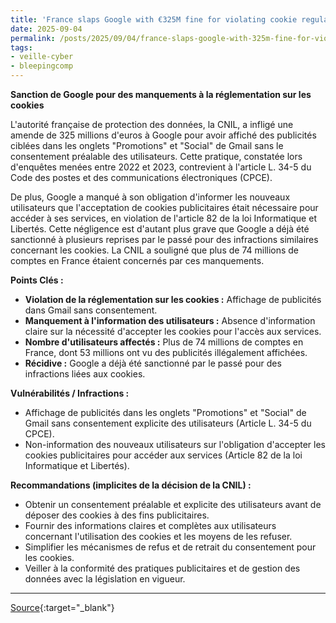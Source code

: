 ```yaml
---
title: 'France slaps Google with €325M fine for violating cookie regulations'
date: 2025-09-04
permalink: /posts/2025/09/04/france-slaps-google-with-325m-fine-for-violating-cookie-regulations/
tags:
- veille-cyber
- bleepingcomp
---
```

**Sanction de Google pour des manquements à la réglementation sur les cookies**

L'autorité française de protection des données, la CNIL, a infligé une amende de 325 millions d'euros à Google pour avoir affiché des publicités ciblées dans les onglets "Promotions" et "Social" de Gmail sans le consentement préalable des utilisateurs. Cette pratique, constatée lors d'enquêtes menées entre 2022 et 2023, contrevient à l'article L. 34-5 du Code des postes et des communications électroniques (CPCE).

De plus, Google a manqué à son obligation d'informer les nouveaux utilisateurs que l'acceptation de cookies publicitaires était nécessaire pour accéder à ses services, en violation de l'article 82 de la loi Informatique et Libertés. Cette négligence est d'autant plus grave que Google a déjà été sanctionné à plusieurs reprises par le passé pour des infractions similaires concernant les cookies. La CNIL a souligné que plus de 74 millions de comptes en France étaient concernés par ces manquements.

**Points Clés :**

*   **Violation de la réglementation sur les cookies :** Affichage de publicités dans Gmail sans consentement.
*   **Manquement à l'information des utilisateurs :** Absence d'information claire sur la nécessité d'accepter les cookies pour l'accès aux services.
*   **Nombre d'utilisateurs affectés :** Plus de 74 millions de comptes en France, dont 53 millions ont vu des publicités illégalement affichées.
*   **Récidive :** Google a déjà été sanctionné par le passé pour des infractions liées aux cookies.

**Vulnérabilités / Infractions :**

*   Affichage de publicités dans les onglets "Promotions" et "Social" de Gmail sans consentement explicite des utilisateurs (Article L. 34-5 du CPCE).
*   Non-information des nouveaux utilisateurs sur l'obligation d'accepter les cookies publicitaires pour accéder aux services (Article 82 de la loi Informatique et Libertés).

**Recommandations (implicites de la décision de la CNIL) :**

*   Obtenir un consentement préalable et explicite des utilisateurs avant de déposer des cookies à des fins publicitaires.
*   Fournir des informations claires et complètes aux utilisateurs concernant l'utilisation des cookies et les moyens de les refuser.
*   Simplifier les mécanismes de refus et de retrait du consentement pour les cookies.
*   Veiller à la conformité des pratiques publicitaires et de gestion des données avec la législation en vigueur.

---
[Source](https://www.bleepingcomputer.com/news/security/france-slaps-google-with-325m-fine-for-violating-cookie-regulations/){:target="_blank"}
